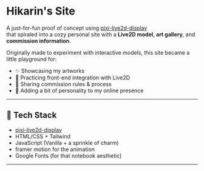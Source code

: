 # Hikarin's Site

A just-for-fun proof of concept using [pixi-live2d-display](https://github.com/guansss/pixi-live2d-display)  
that spiraled into a cozy personal site with a **Live2D model**, **art gallery**, and **commission information**.

Originally made to experiment with interactive models, this site became a little playground for:

- ✨ Showcasing my artworks
- 🧠 Practicing front-end integration with Live2D
- 📌 Sharing commission rules & process
- 🌸 Adding a bit of personality to my online presence

---

## 🔗 Tech Stack

- [pixi-live2d-display](https://github.com/guansss/pixi-live2d-display)
- HTML/CSS + Tailwind
- JavaScript (Vanilla + a sprinkle of charm)
- framer motion for the animation
- Google Fonts (for that notebook aesthetic)

---

